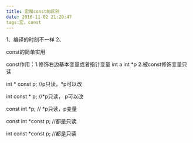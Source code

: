 ```yaml
---
title: 宏和const的区别
date: 2016-11-02 21:20:47
tags:宏，const
---
```



1、编译的时刻不一样
2、




const的简单实用

const作用：1.修饰右边基本变量或者指针变量 int a int *p
		  2.被const修饰变量只读
		  
int * const p;	 //p只读，*p可以改    

int const * p;	//*p只读， p可以改

const int *p; 	// *p只读，p变量

const int *const p; 	//都是只读

int const *const p;	//都是只读